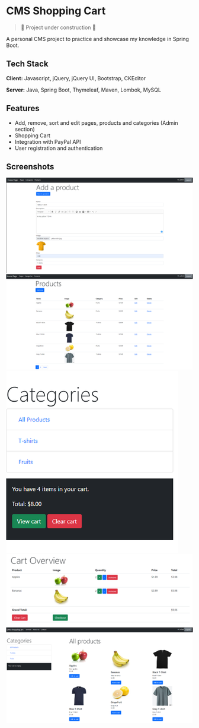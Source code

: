 # CMS Shopping Cart

> :construction: Project under construction :construction:

A personal CMS project to practice and showcase my knowledge in Spring Boot. 


## Tech Stack

**Client:** Javascript, jQuery, jQuery UI, Bootstrap, CKEditor

**Server:** Java, Spring Boot, Thymeleaf, Maven, Lombok, MySQL

## Features

- Add, remove, sort and edit pages, products and categories (Admin section) 
- Shopping Cart
- Integration with PayPal API
- User registration and authentication 

## Screenshots

![App Screenshot](/assets/admin_add_product.png)
![App Screenshot](/assets/admin_products.png)
![App Screenshot](/assets/cart1.png)
![App Screenshot](/assets/cart2.png)
![App Screenshot](/assets/user_all_products.png)




